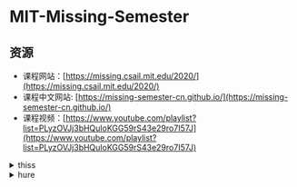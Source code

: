 # MIT-Missing-Semester

## 资源

* 课程网站：[https://missing.csail.mit.edu/2020/](https://missing.csail.mit.edu/2020/)
* 课程中文网站: [https://missing-semester-cn.github.io/](https://missing-semester-cn.github.io/)
* 课程视频：[https://www.youtube.com/playlist?list=PLyzOVJj3bHQuloKGG59rS43e29ro7I57J](https://www.youtube.com/playlist?list=PLyzOVJj3bHQuloKGG59rS43e29ro7I57J)

<details>

<summary>thiss</summary>

dsfa

</details>

<details>

<summary>hure</summary>

dasfasdfa

</details>
